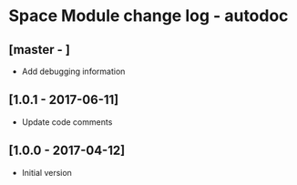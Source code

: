 # Space Module change log - autodoc

## [master - ]

+ Add debugging information


## [1.0.1 - 2017-06-11]

* Update code comments


## [1.0.0 - 2017-04-12]

+ Initial version
